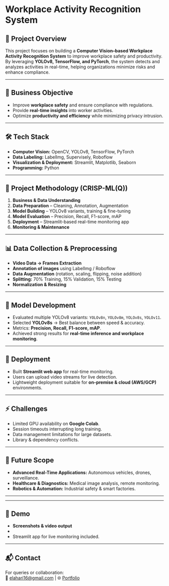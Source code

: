 # Workplace Activity Recognition System

## 📌 Project Overview
This project focuses on building a **Computer Vision–based Workplace Activity Recognition System** to improve workplace safety and productivity.  
By leveraging **YOLOv8, TensorFlow, and PyTorch**, the system detects and analyzes activities in real-time, helping organizations minimize risks and enhance compliance.  

---

## 🎯 Business Objective
- Improve **workplace safety** and ensure compliance with regulations.  
- Provide **real-time insights** into worker activities.  
- Optimize **productivity and efficiency** while minimizing privacy intrusion.  

---

## 🛠️ Tech Stack
- **Computer Vision:** OpenCV, YOLOv8, TensorFlow, PyTorch  
- **Data Labeling:** LabelImg, Supervisely, Roboflow  
- **Visualization & Deployment:** Streamlit, Matplotlib, Seaborn  
- **Programming:** Python  

---

## 📂 Project Methodology (CRISP-ML(Q))
1. **Business & Data Understanding**  
2. **Data Preparation** – Cleaning, Annotation, Augmentation  
3. **Model Building** – YOLOv8 variants, training & fine-tuning  
4. **Model Evaluation** – Precision, Recall, F1-score, mAP  
5. **Deployment** – Streamlit-based real-time monitoring app  
6. **Monitoring & Maintenance**  

---

## 📊 Data Collection & Preprocessing
- **Video Data → Frames Extraction**  
- **Annotation of images** using LabelImg / Roboflow  
- **Data Augmentation** (rotation, scaling, flipping, noise addition)  
- **Splitting:** 70% Training, 15% Validation, 15% Testing  
- **Normalization & Resizing**  

---

## 🤖 Model Development
- Evaluated multiple YOLOv8 variants: `YOLOv8n`, `YOLOv8m`, `YOLOv8s`, `YOLOv11`.  
- Selected **YOLOv8s** → Best balance between speed & accuracy.  
- Metrics: **Precision, Recall, F1-score, mAP**.  
- Achieved strong results for **real-time inference and workplace monitoring**.  

---

## 🚀 Deployment
- Built **Streamlit web app** for real-time monitoring.  
- Users can upload video streams for live detection.  
- Lightweight deployment suitable for **on-premise & cloud (AWS/GCP)** environments.  

---

## ⚡ Challenges
- Limited GPU availability on **Google Colab**.  
- Session timeouts interrupting long training.  
- Data management limitations for large datasets.  
- Library & dependency conflicts.  

---

## 🔮 Future Scope
- **Advanced Real-Time Applications:** Autonomous vehicles, drones, surveillance.  
- **Healthcare & Diagnostics:** Medical image analysis, remote monitoring.  
- **Robotics & Automation:** Industrial safety & smart factories.  

---
---

## 📸 Demo
- **Screenshots & video output**
- 
- Streamlit app for live monitoring included.  

---

## 📬 Contact
For queries or collaboration:  
📧 elahari16@gmail.com | 🌐 [Portfolio](https://elahari16.github.io/myprofile)  


